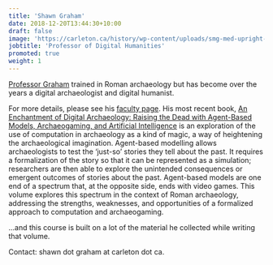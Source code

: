```yaml
---
title: 'Shawn Graham'
date: 2018-12-20T13:44:30+10:00
draft: false
image: 'https://carleton.ca/history/wp-content/uploads/smg-med-upright-200x200.jpeg'
jobtitle: 'Professor of Digital Humanities'
promoted: true
weight: 1
---
```


[Professor Graham](shawn-graham) trained in Roman archaeology but has become over the years a digital archaeologist and digital humanist.

For more details, please see his [faculty page](https://carleton.ca/history/people/shawn-graham/). His most recent book, [An Enchantment of Digital Archaeology: Raising the Dead with Agent-Based Models, Archaeogaming, and Artificial Intelligence](https://www.berghahnbooks.com/title/GrahamEnchantment) is an exploration of the use of computation in archaeology as a kind of magic, a way of heightening the archaeological imagination. Agent-based modelling allows archaeologists to test the ‘just-so’ stories they tell about the past. It requires a formalization of the story so that it can be represented as a simulation; researchers are then able to explore the unintended consequences or emergent outcomes of stories about the past. Agent-based models are one end of a spectrum that, at the opposite side, ends with video games. This volume explores this spectrum in the context of Roman archaeology, addressing the strengths, weaknesses, and opportunities of a formalized approach to computation and archaeogaming.

...and this course is built on a lot of the material he collected while writing that volume.

Contact: shawn dot graham at carleton dot ca.

